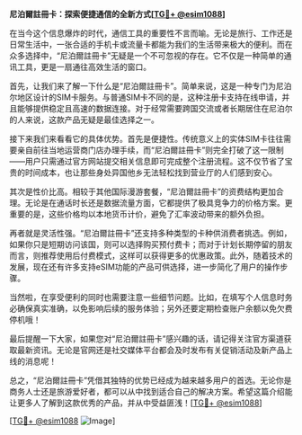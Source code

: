 **尼泊爾註冊卡：探索便捷通信的全新方式[[TG💪+ @esim1088](https://t.me/s/esim1088)]**

在当今这个信息爆炸的时代，通信工具的重要性不言而喻。无论是旅行、工作还是日常生活中，一张合适的手机卡或流量卡都能为我们的生活带来极大的便利。而在众多选择中，“尼泊爾註冊卡”无疑是一个不可忽视的存在。它不仅是一种简单的通讯工具，更是一扇通往高效生活的窗口。

首先，让我们来了解一下什么是“尼泊爾註冊卡”。简单来说，这是一种专门为尼泊尔地区设计的SIM卡服务。与普通SIM卡不同的是，这种注册卡支持在线申请，并且能够提供稳定且高速的数据连接。对于经常需要跨国交流或者长期居住在尼泊尔的人来说，这款产品无疑是最佳选择之一。

接下来我们来看看它的具体优势。首先是便捷性。传统意义上的实体SIM卡往往需要亲自前往当地运营商门店办理手续，而“尼泊爾註冊卡”则完全打破了这一限制——用户只需通过官方网站提交相关信息即可完成整个注册流程。这不仅节省了宝贵的时间成本，也让那些身处异国他乡无法轻松找到营业厅的人们感到安心。

其次是性价比高。相较于其他国际漫游套餐，“尼泊爾註冊卡”的资费结构更加合理。无论是在通话时长还是数据流量方面，它都提供了极具竞争力的价格方案。更重要的是，这些价格均以本地货币计价，避免了汇率波动带来的额外负担。

再者就是灵活性强。“尼泊爾註冊卡”还支持多种类型的卡种供消费者挑选。例如，如果你只是短期访问该国，则可以选择购买预付费卡；而对于计划长期停留的朋友而言，则推荐使用后付费模式，这样可以获得更多的优惠政策。此外，随着技术的发展，现在还有许多支持eSIM功能的产品可供选择，进一步简化了用户的操作步骤。

当然啦，在享受便利的同时也需要注意一些细节问题。比如，在填写个人信息时务必确保真实准确，以免影响后续的服务体验；另外还要定期检查账户余额以免欠费停机哦！

最后提醒一下大家，如果您对“尼泊爾註冊卡”感兴趣的话，请记得关注官方渠道获取最新资讯。无论是官网还是社交媒体平台都会及时发布有关促销活动及新产品上线的消息呢！

总之，“尼泊爾註冊卡”凭借其独特的优势已经成为越来越多用户的首选。无论你是商务人士还是旅游爱好者，都可以从中找到适合自己的解决方案。希望这篇介绍能让更多人了解到这款优秀的产品，并从中受益匪浅！[[TG💪+ @esim1088](https://t.me/s/esim1088)]

[[TG💪+ @esim1088](https://t.me/s/esim1088) ![Image](https://i.postimg.cc/4NQfJmqS/Snipaste-2025-05-13-00-14-12.png)]